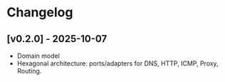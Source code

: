 # Changelog


## [v0.2.0] - 2025-10-07
- Domain model
- Hexagonal architecture: ports/adapters for DNS, HTTP, ICMP, Proxy, Routing.